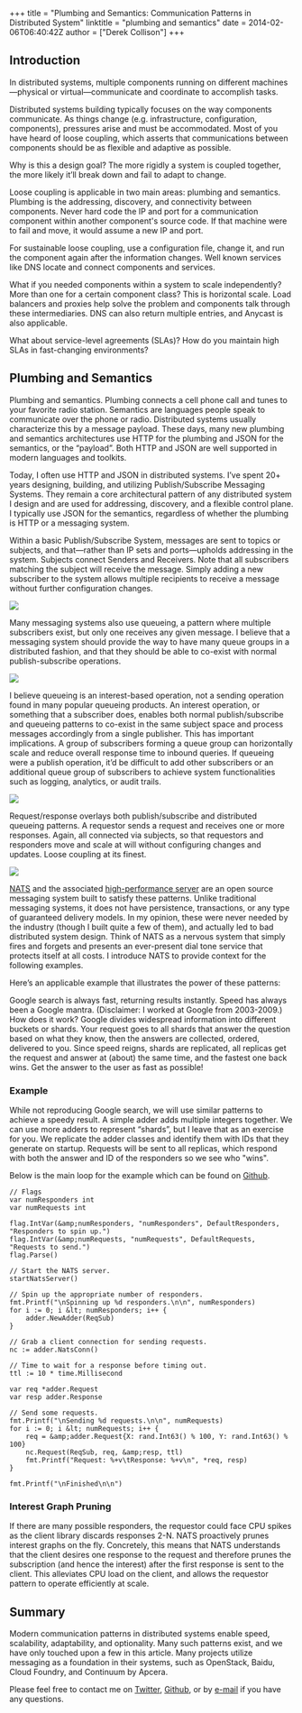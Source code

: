 +++
title = "Plumbing and Semantics: Communication Patterns in Distributed System"
linktitle = "plumbing and semantics"
date = 2014-02-06T06:40:42Z
author = ["Derek Collison"]
+++

## Introduction

In distributed systems, multiple components running on different
machines—physical or virtual—communicate and coordinate to accomplish tasks.

Distributed systems building typically focuses on the way components
communicate. As things change (e.g. infrastructure, configuration, components),
pressures arise and must be accommodated. Most of you have heard of loose
coupling, which asserts that communications between components should be as
flexible and adaptive as possible.

Why is this a design goal? The more rigidly a system is coupled together, the
more likely it’ll break down and fail to adapt to change.

Loose coupling is applicable in two main areas: plumbing and semantics.
Plumbing is the addressing, discovery, and connectivity between components.
Never hard code the IP and port for a communication component within another
component's source code. If that machine were to fail and move, it would assume
a new IP and port.

For sustainable loose coupling, use a configuration file, change it, and run
the component again after the information changes. Well known services like DNS
locate and connect components and services.

What if you needed components within a system to scale independently? More than
one for a certain component class? This is horizontal scale. Load balancers and
proxies help solve the problem and components talk through these
intermediaries. DNS can also return multiple entries, and Anycast is also
applicable.

What about service-level agreements (SLAs)? How do you maintain high SLAs in
fast-changing environments?

## Plumbing and Semantics

Plumbing and semantics. Plumbing connects a cell phone call and tunes to your
favorite radio station. Semantics are languages people speak to communicate
over the phone or radio. Distributed systems usually characterize this by a
message payload. These days, many new plumbing and semantics architectures use
HTTP for the plumbing and JSON for the semantics, or the “payload”. Both HTTP
and JSON are well supported in modern languages and toolkits.

Today, I often use HTTP and JSON in distributed systems. I’ve spent 20+ years
designing, building, and utilizing Publish/Subscribe Messaging Systems. They
remain a core architectural pattern of any distributed system I design and are
used for addressing, discovery, and a flexible control plane. I typically use
JSON for the semantics, regardless of whether the plumbing is HTTP or a
messaging system.

Within a basic Publish/Subscribe System, messages are sent to topics or
subjects, and that—rather than IP sets and ports—upholds addressing in the
system. Subjects connect Senders and Receivers. Note that all subscribers
matching the subject will receive the message. Simply adding a new subscriber
to the system allows multiple recipients to receive a message without further
configuration changes.

![](/postimages/plumbing-and-semantics/pub-sub.jpg)

Many messaging systems also use queueing, a pattern where multiple subscribers
exist, but only one receives any given message. I believe that a messaging
system should provide the way to have many queue groups in a distributed
fashion, and that they should be able to co-exist with normal publish-subscribe
operations.

![](/postimages/plumbing-and-semantics/queuing.jpg)

I believe queueing is an interest-based operation, not a sending operation
found in many popular queueing products. An interest operation, or something
that a subscriber does, enables both normal publish/subscribe and queueing
patterns to co-exist in the same subject space and process messages accordingly
from a single publisher. This has important implications. A group of
subscribers forming a queue group can horizontally scale and reduce overall
response time to inbound queries. If queueing were a publish operation, it’d be
difficult to add other subscribers or an additional queue group of subscribers
to achieve system functionalities such as logging, analytics, or audit trails.

![](/postimages/plumbing-and-semantics/pub-sub-queuing.jpg)

Request/response overlays both publish/subscribe and distributed queueing
patterns. A requestor sends a request and receives one or more responses.
Again, all connected via subjects, so that requestors and responders move and
scale at will without configuring changes and updates. Loose coupling at its
finest.

![](/postimages/plumbing-and-semantics/request-response.jpg)

[NATS](https://github.com/apcera/nats) and the associated [high-performance
server](https://github.com/apcera/gnatsd) are an open source messaging system
built to satisfy these patterns. Unlike traditional messaging systems, it does
not have persistence, transactions, or any type of guaranteed delivery models.
In my opinion, these were never needed by the industry (though I built quite a
few of them), and actually led to bad distributed system design. Think of NATS
as a nervous system that simply fires and forgets and presents an ever-present
dial tone service that protects itself at all costs. I introduce NATS to
provide context for the following examples.

Here’s an applicable example that illustrates the power of these patterns:

Google search is always fast, returning results instantly. Speed has always
been a Google mantra. (Disclaimer: I worked at Google from 2003-2009.) How does
it work? Google divides widespread information into different buckets or
shards. Your request goes to all shards that answer the question based on what
they know, then the answers are collected, ordered, delivered to you. Since
speed reigns, shards are replicated, all replicas get the request and answer at
(about) the same time, and the fastest one back wins. Get the answer to the
user as fast as possible!

### Example

While not reproducing Google search, we will use similar patterns to achieve a
speedy result. A simple adder adds multiple integers together. We can use more
adders to represent “shards”, but I leave that as an exercise for you. We
replicate the adder classes and identify them with IDs that they generate on
startup. Requests will be sent to all replicas, which respond with both the
answer and ID of the responders so we see who "wins".

Below is the main loop for the example which can be found on [Github](https://github.com/derekcollison/dist-adder).

    // Flags
    var numResponders int
    var numRequests int

    flag.IntVar(&amp;numResponders, "numResponders", DefaultResponders, "Responders to spin up.")
    flag.IntVar(&amp;numRequests, "numRequests", DefaultRequests, "Requests to send.")
    flag.Parse()

    // Start the NATS server.
    startNatsServer()

    // Spin up the appropriate number of responders.
    fmt.Printf("\nSpinning up %d responders.\n\n", numResponders)
    for i := 0; i &lt; numResponders; i++ {
        adder.NewAdder(ReqSub)
    }

    // Grab a client connection for sending requests.
    nc := adder.NatsConn()

    // Time to wait for a response before timing out.
    ttl := 10 * time.Millisecond

    var req *adder.Request
    var resp adder.Response

    // Send some requests.
    fmt.Printf("\nSending %d requests.\n\n", numRequests)
    for i := 0; i &lt; numRequests; i++ {
        req = &amp;adder.Request{X: rand.Int63() % 100, Y: rand.Int63() % 100}
        nc.Request(ReqSub, req, &amp;resp, ttl)
        fmt.Printf("Request: %+v\tResponse: %+v\n", *req, resp)
    }

    fmt.Printf("\nFinished\n\n")

### Interest Graph Pruning

If there are many possible responders, the requestor could face CPU spikes as
the client library discards responses 2-N. NATS proactively prunes interest
graphs on the fly. Concretely, this means that NATS understands that the client
desires one response to the request and therefore prunes the subscription (and
hence the interest) after the first response is sent to the client. This
alleviates CPU load on the client, and allows the requestor pattern to operate
efficiently at scale.

## Summary

Modern communication patterns in distributed systems enable speed,
scalability, adaptability, and optionality. Many such patterns exist, and
we have only touched upon a few in this article. Many projects utilize
messaging as a foundation in their systems, such as OpenStack, Baidu, Cloud
Foundry, and Continuum by Apcera. 

Please feel free to contact me on
[Twitter](https://twitter.com/derekcollison),
[Github](https://github.com/derekcollison), or by
[e-mail](mailto:derek.collison@gmail.com) if you have any questions.
